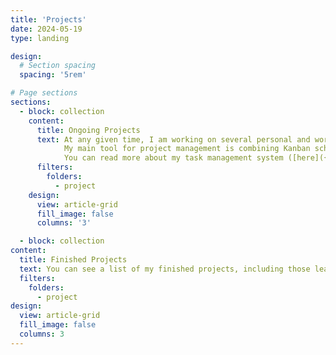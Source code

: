 ```yaml
---
title: 'Projects'
date: 2024-05-19
type: landing

design:
  # Section spacing
  spacing: '5rem'

# Page sections
sections:
  - block: collection
    content:
      title: Ongoing Projects
      text: At any given time, I am working on several personal and work-related projects.
            My main tool for project management is combining Kanban scheduling system with Obsdian Personal Information Management (PIM) to create a free automation system for my tasks.
            You can read more about my task management system ([here]({{< relref "/blog/system" >}})), including how to set it up for yourself.
      filters:
        folders:
          - project
    design:
      view: article-grid
      fill_image: false
      columns: '3'

  - block: collection
content:
  title: Finished Projects
  text: You can see a list of my finished projects, including those leading to publication in peer-reviewed journals, in this section.
  filters:
    folders:
      - project
design:
  view: article-grid
  fill_image: false
  columns: 3
---
```

